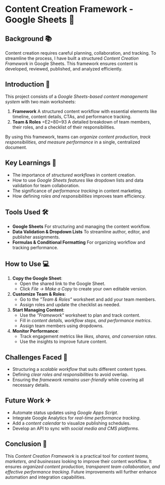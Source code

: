 # Content Creation Framework - Google Sheets 📗

## Background 📚
Content creation requires careful planning, collaboration, and tracking. To
streamline the process, I have built a structured *Content Creation
Framework* in Google Sheets. This framework ensures content is
developed, reviewed, published, and analyzed efficiently.


## Introduction 📢
This project consists of a *Google Sheets-based content management system*
with two main worksheets:

   1. **Framework** A structured content workflow with essential elements like timeline, content details, CTAs, and performance tracking.
   2. **Team & Roles** =E2=80=93 A detailed breakdown of team members, their roles, and a checklist of their responsibilities.

By using this framework, teams can *organize content production, track
responsibilities, and measure performance* in a single, centralized
document.


## Key Learnings 🔑
   - The importance of *structured workflows* in content creation.
   - How to use *Google Sheets features* like dropdown lists and data validation for team collaboration.
   - The significance of *performance tracking* in content marketing.
   - How defining *roles and responsibilities* improves team efficiency.


## Tools Used 🛠
   - **Google Sheets** For structuring and managing the content workflow.
   - **Data Validation & Dropdown Lists** To streamline author, editor, and publisher assignments.
   - **Formulas & Conditional Formatting** For organizing workflow and tracking performance.


## How to Use 💻
   1. **Copy the Google Sheet**:
      - Open the shared link to the Google Sheet.
      - Click *File -> Make a Copy* to create your own editable version.
   2. **Customize Team & Roles**:
      - Go to the *"Team & Roles"* worksheet and add your team members.
      - Assign roles and update the checklist as needed.
   3. **Start Managing Content**:
      - Use the *"Framework"* worksheet to plan and track content.
      - Fill in *content details, workflow steps, and performance metrics*.
      - Assign team members using dropdowns.
   4. **Monitor Performance**:
      - Track engagement metrics like *likes, shares, and conversion rates*.
      - Use the insights to improve future content.


## Challenges Faced 🔦
   - Structuring a *scalable workflow* that suits different content types.
   - Defining *clear roles and responsibilities* to avoid overlap.
   - Ensuring the *framework remains user-friendly* while covering all necessary details.


## Future Work ✈
   - Automate status updates using *Google Apps Script*.
   - Integrate Google Analytics for *real-time performance tracking*.
   - Add a *content calendar* to visualize publishing schedules.
   - Develop an API to sync with *social media and CMS platforms*.


## Conclusion 💼
This *Content Creation Framework* is a practical tool for *content teams,
marketers, and businesses* looking to improve their content workflow. It
ensures *organized content production, transparent team collaboration, and
effective performance tracking*. Future improvements will further enhance
automation and integration capabilities.
